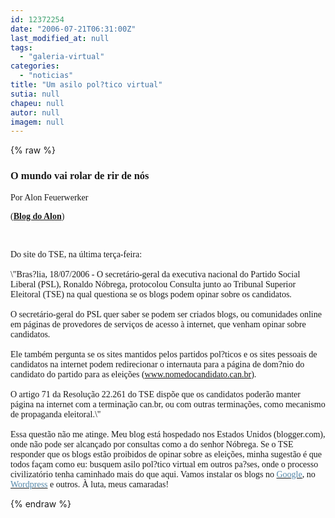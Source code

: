 ```yaml
---
id: 12372254
date: "2006-07-21T06:31:00Z"
last_modified_at: null
tags:
  - "galeria-virtual"
categories:
  - "noticias"
title: "Um asilo pol?tico virtual"
sutia: null
chapeu: null
autor: null
imagem: null
---
```

{% raw %}
<p><H3 class=post-title><FONT face=Verdana>O mundo vai rolar de rir de nós</FONT></H3></p>
<p><DIV class=post-body></p>
<p><DIV><FONT face=Verdana>Por Alon Feuerwerker</FONT></DIV></p>
<p><DIV><FONT face=Verdana>(<STRONG><A href=\"https://blogdoalon.blogspot.com/\" target=_blank>Blog do Alon</A></STRONG>)</FONT></DIV></p>
<p><DIV><FONT face=Verdana></FONT>&nbsp;</DIV></p>
<p><DIV><FONT face=Verdana>Do site do TSE, na última terça-feira:<BR><BR><SPAN style=\"FONT-STYLE: italic\">\"Bras?lia, 18/07/2006 - O secretário-geral da executiva nacional do Partido Social Liberal (PSL), Ronaldo Nóbrega, protocolou Consulta junto ao Tribunal Superior Eleitoral (TSE) na qual questiona se os blogs podem opinar sobre os candidatos.<BR></SPAN><BR></FONT><FONT face=Verdana><SPAN style=\"FONT-STYLE: italic\">O secretário-geral do PSL quer saber se podem ser criados blogs, ou comunidades online em páginas de provedores de serviços de acesso à internet, que venham opinar sobre candidatos.<BR></SPAN><BR><SPAN style=\"FONT-STYLE: italic\">Ele também pergunta se os sites mantidos pelos partidos pol?ticos e os sites pessoais de candidatos na internet podem redirecionar o internauta para a página de dom?nio do candidato do partido para as eleições (<A href=\"https://www.nomedocandidato.can.br/\">www.nomedocandidato.can.br</A>).<BR></SPAN><BR><SPAN style=\"FONT-STYLE: italic\">O artigo 71 da Resolução 22.261 do TSE dispõe que os candidatos poderão manter página na internet com a terminação can.br, ou com outras terminações, como mecanismo de propaganda eleitoral.\"</SPAN><BR><BR>Essa questão não me atinge. Meu blog está hospedado nos Estados Unidos (blogger.com), onde não pode ser alcançado por consultas como a do senhor Nóbrega. Se o TSE responder que os blogs estão proibidos de opinar sobre as eleições, minha sugestão é que todos façam como eu: busquem asilo pol?tico virtual em outros pa?ses, onde o processo civilizatório tenha caminhado mais do que aqui. Vamos instalar os blogs no </FONT><A href=\"https://www.google.com/\"><FONT face=Verdana color=#5588aa>Google</FONT></A><FONT face=Verdana>, no </FONT><A href=\"https://www.wordpress.com/\"><FONT face=Verdana color=#5588aa>Wordpress</FONT></A><FONT face=Verdana> e outros. À luta, meus camaradas!</FONT><BR></DIV></DIV> </p>
{% endraw %}